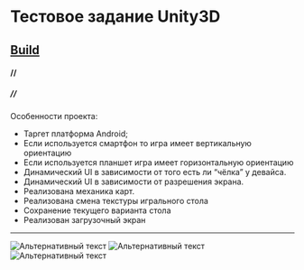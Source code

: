 # Тестовое задание Unity3D
## [Build](https://github.com/Crozen93/TestTaskCards/blob/main/Build/build.apk "Android Build")
#### //
##### //
Особенности проекта:
- Таргет платформа Android;
- Если используется смартфон то игра имеет вертикальную ориентацию
- Если используется планшет игра имеет горизонтальную ориентацию
- Динамический UI в зависимости от того есть ли “чёлка” у девайса.
- Динамический UI в зависимости от разрешения экрана.
- Реализована механика карт.
- Реализована смена текстуры игрального стола
- Сохранение текущего варианта стола
- Реализован загрузочный экран
---
![Альтернативный текст](https://github.com/Crozen93/Test-Task-Cards/blob/main/Picture/Game_Landscope.png)
![Альтернативный текст](https://github.com/Crozen93/Test-Task-Cards/blob/main/Picture/Game_Portrait.png)
      ![Альтернативный текст](https://github.com/Crozen93/Test-Task-Cards/blob/main/Picture/Game_Portrait%202.png)

